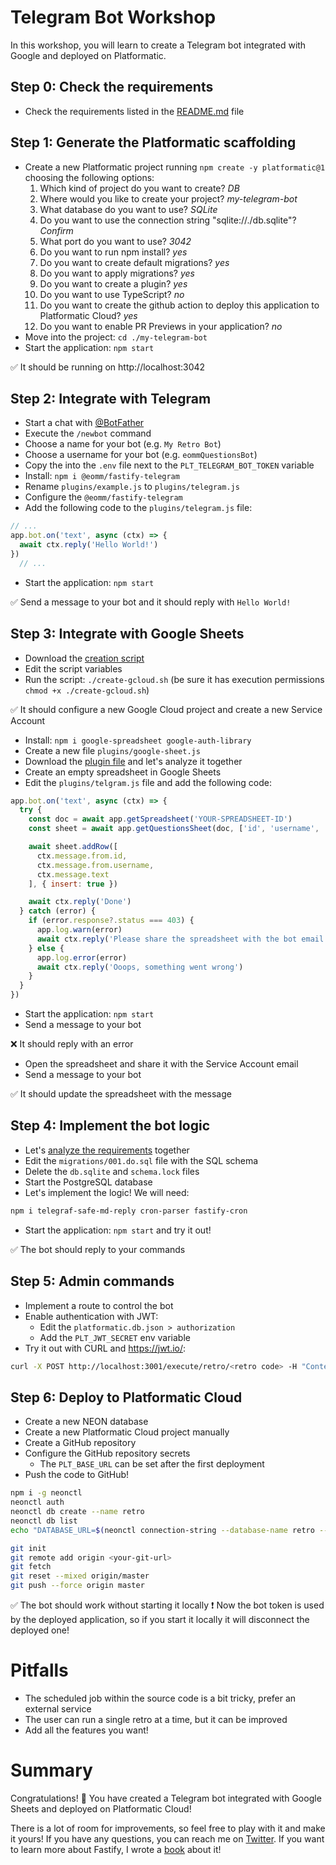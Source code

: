 # Telegram Bot Workshop

In this workshop, you will learn to create a Telegram bot integrated with Google and deployed on Platformatic.

## Step 0: Check the requirements

- Check the requirements listed in the [README.md](../README.md) file


## Step 1: Generate the Platformatic scaffolding

- Create a new Platformatic project running `npm create -y platformatic@1` choosing the following options:
  1. Which kind of project do you want to create? _DB_
  1. Where would you like to create your project? _my-telegram-bot_
  1. What database do you want to use? _SQLite_
  1. Do you want to use the connection string "sqlite://./db.sqlite"? _Confirm_
  1. What port do you want to use? _3042_
  1. Do you want to run npm install? _yes_
  1. Do you want to create default migrations? _yes_
  1. Do you want to apply migrations? _yes_
  1. Do you want to create a plugin? _yes_
  1. Do you want to use TypeScript? _no_
  1. Do you want to create the github action to deploy this application to Platformatic Cloud? _yes_
  1. Do you want to enable PR Previews in your application? _no_
- Move into the project: `cd ./my-telegram-bot`
- Start the application: `npm start`

✅ It should be running on http://localhost:3042


## Step 2: Integrate with Telegram

- Start a chat with [@BotFather](https://t.me/BotFather)
- Execute the `/newbot` command
- Choose a name for your bot (e.g. `My Retro Bot`)
- Choose a username for your bot (e.g. `eommQuestionsBot`)
- Copy the into the `.env` file next to the `PLT_TELEGRAM_BOT_TOKEN` variable
- Install: `npm i @eomm/fastify-telegram`
- Rename `plugins/example.js` to `plugins/telegram.js`
- Configure the `@eomm/fastify-telegram`
- Add the following code to the `plugins/telegram.js` file:

```js
// ...
app.bot.on('text', async (ctx) => {
  await ctx.reply('Hello World!')
})
  // ...
```

  - Start the application: `npm start`

✅ Send a message to your bot and it should reply with `Hello World!`


## Step 3: Integrate with Google Sheets

- Download the [creation script][gcloud-cred]
- Edit the script variables
- Run the script: `./create-gcloud.sh` (be sure it has execution permissions `chmod +x ./create-gcloud.sh`)

✅ It should configure a new Google Cloud project and create a new Service Account

- Install: `npm i google-spreadsheet google-auth-library`
- Create a new file `plugins/google-sheet.js`
- Download the [plugin file][google-sheet-plugin] and let's analyze it together
- Create an empty spreadsheet in Google Sheets
- Edit the `plugins/telgram.js` file and add the following code:

```js
app.bot.on('text', async (ctx) => {
  try {
    const doc = await app.getSpreadsheet('YOUR-SPREADSHEET-ID')
    const sheet = await app.getQuestionsSheet(doc, ['id', 'username', 'text'])

    await sheet.addRow([
      ctx.message.from.id,
      ctx.message.from.username,
      ctx.message.text
    ], { insert: true })

    await ctx.reply('Done')
  } catch (error) {
    if (error.response?.status === 403) {
      app.log.warn(error)
      await ctx.reply('Please share the spreadsheet with the bot email: ' + app.serviceAccountEmail)
    } else {
      app.log.error(error)
      await ctx.reply('Ooops, something went wrong')
    }
  }
})
```

- Start the application: `npm start`
- Send a message to your bot

❌ It should reply with an error

- Open the spreadsheet and share it with the Service Account email
- Send a message to your bot

✅ It should update the spreadsheet with the message


## Step 4: Implement the bot logic

- Let's [analyze the requirements][bot-logic] together
- Edit the `migrations/001.do.sql` file with the SQL schema
- Delete the `db.sqlite` and `schema.lock` files
- Start the PostgreSQL database
- Let's implement the logic! We will need:

```sh
npm i telegraf-safe-md-reply cron-parser fastify-cron
```

- Start the application: `npm start` and try it out!

✅ The bot should reply to your commands


## Step 5: Admin commands

- Implement a route to control the bot
- Enable authentication with JWT:
  - Edit the `platformatic.db.json > authorization`
  - Add the `PLT_JWT_SECRET` env variable
- Try it out with CURL and https://jwt.io/:

```sh
curl -X POST http://localhost:3001/execute/retro/<retro code> -H "Content-Type: application/json" -H "Authorization: Bearer eyJhbGciOiJIUzI1NiIsInR5cCI6IkpXVCJ9.eyJzdWIiOiIxMjM0NTY3ODkwIiwiaWQiOiIyODMxMjU3MCJ9.ipd_7lVrLVG0By-sksQK8LUoYXzIaQvoWBE1rOuWCLw" -d '{}'
```

## Step 6: Deploy to Platformatic Cloud

- Create a new NEON database
- Create a new Platformatic Cloud project manually
- Create a GitHub repository
- Configure the GitHub repository secrets
  - The `PLT_BASE_URL` can be set after the first deployment
- Push the code to GitHub!

```sh
npm i -g neonctl
neonctl auth
neonctl db create --name retro
neonctl db list
echo "DATABASE_URL=$(neonctl connection-string --database-name retro --pooled)" >> .env
```

```sh
git init
git remote add origin <your-git-url>
git fetch
git reset --mixed origin/master
git push --force origin master
```

✅ The bot should work without starting it locally
❗️ Now the bot token is used by the deployed application, so if you start it locally it will disconnect the deployed one!


# Pitfalls

- The scheduled job within the source code is a bit tricky, prefer an external service
- The user can run a single retro at a time, but it can be improved
- Add all the features you want!


# Summary

Congratulations! 🎉
You have created a Telegram bot integrated with Google Sheets and deployed on Platformatic Cloud!

There is a lot of room for improvements, so feel free to play with it and make it yours!
If you have any questions, you can reach me on [Twitter](https://twitter.com/ManuEomm).
If you want to learn more about Fastify, I wrote a [book](https://backend.cafe/the-fastify-book-is-out) about it!

[gcloud-cred]: https://github.com/Eomm/telegram-bot-questions/blob/main/workshop/assets/create-gcloud.sh
[google-sheet-plugin]: https://github.com/Eomm/telegram-bot-questions/blob/main/plugins/google-sheet.js
[bot-logic]: https://docs.google.com/presentation/d/1y7O66cr0ddtmU3JOTCtd96t4pZFHxL3KjCmfk8kiziw/edit?usp=sharing
